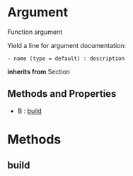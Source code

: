 # Argument



Function argument

Yield a line for argument documentation:
```
- name (type = default) : description
```




**inherits from** Section 

## Methods and Properties
- B : [build](#build) 

# Methods

## build





